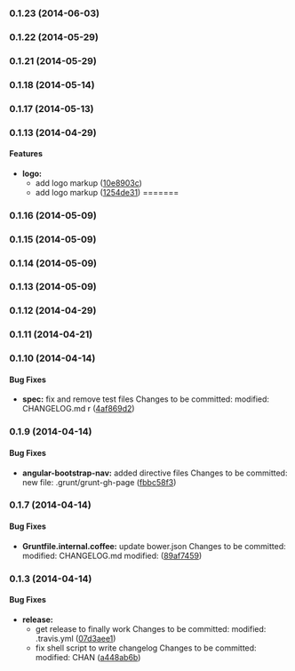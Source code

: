 <a name="0.1.23"></a>
### 0.1.23 (2014-06-03)


<a name="0.1.22"></a>
### 0.1.22 (2014-05-29)


<a name="0.1.21"></a>
### 0.1.21 (2014-05-29)


<a name="0.1.18"></a>
### 0.1.18 (2014-05-14)


<a name="0.1.17"></a>
### 0.1.17 (2014-05-13)


<a name="0.1.13"></a>
### 0.1.13 (2014-04-29)


#### Features

* **logo:**
  * add logo markup ([10e8903c](http://github.rackspace.com/rackerlabs/angular-bootstrap-nav/commit/10e8903c8dddd38ab4b7b1668457936cd8d60e45))
  * add logo markup ([1254de31](http://github.rackspace.com/rackerlabs/angular-bootstrap-nav/commit/1254de311eb0174525de289dd23beac704e125f5))
=======
<a name="0.1.16"></a>
### 0.1.16 (2014-05-09)


<a name="0.1.15"></a>
### 0.1.15 (2014-05-09)


<a name="0.1.14"></a>
### 0.1.14 (2014-05-09)


<a name="0.1.13"></a>
### 0.1.13 (2014-05-09)


<a name="0.1.12"></a>
### 0.1.12 (2014-04-29)


<a name="0.1.11"></a>
### 0.1.11 (2014-04-21)


<a name="0.1.10"></a>
### 0.1.10 (2014-04-14)


#### Bug Fixes

* **spec:** fix and remove test files  Changes to be committed: 	modified:   CHANGELOG.md 	r ([4af869d2](http://github.rackspace.com/rackerlabs/angular-bootstrap-nav/commit/4af869d2f8117217c4a2b007dd9351919910da79))


<a name="0.1.9"></a>
### 0.1.9 (2014-04-14)


#### Bug Fixes

* **angular-bootstrap-nav:** added directive files Changes to be committed: 	new file:   .grunt/grunt-gh-page ([fbbc58f3](http://github.rackspace.com/rackerlabs/angular-bootstrap-nav/commit/fbbc58f3d64ba396138135f02edd1fe074333198))


<a name="0.1.7"></a>
### 0.1.7 (2014-04-14)


#### Bug Fixes

* **Gruntfile.internal.coffee:** update bower.json  Changes to be committed: 	modified:   CHANGELOG.md 	modified: ([89af7459](http://github.rackspace.com/rackerlabs/angular-bootstrap-nav/commit/89af7459a92e21951971390fac153bf314f48d8b))


<a name="0.1.3"></a>
### 0.1.3 (2014-04-14)


#### Bug Fixes

* **release:**
  * get release to finally work  Changes to be committed: 	modified:   .travis.yml 	 ([07d3aee1](http://github.rackspace.com/rackerlabs/angular-bootstrap-nav/commit/07d3aee10f80a9972b827bc5b4158d29eea2ba1f))
  * fix shell script to write changelog   Changes to be committed: 	modified:   CHAN ([a448ab6b](http://github.rackspace.com/rackerlabs/angular-bootstrap-nav/commit/a448ab6bdccf3ec515a1459148ad5aa6d7a0286c))


